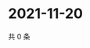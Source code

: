 # 2021-11-20

共 0 条

<!-- BEGIN WEIBO -->
<!-- 最后更新时间 Sat Nov 20 2021 22:10:03 GMT+0800 (China Standard Time) -->

<!-- END WEIBO -->
